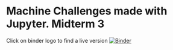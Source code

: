 # Machine Challenges made with Jupyter. Midterm 3
Click on binder logo to find a live version
[![Binder](https://mybinder.org/badge_logo.svg)](https://mybinder.org/v2/gh/korkies22/MachineLearningE3/master)
